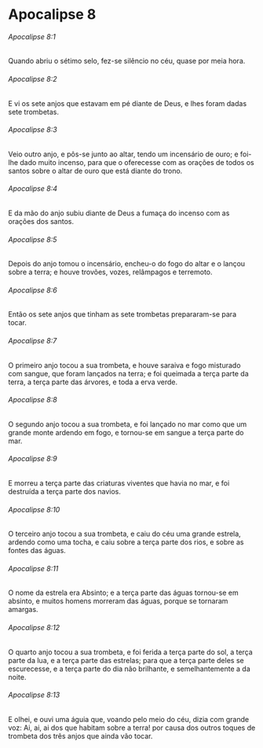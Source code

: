 # Apocalipse 8

###### Apocalipse 8:1

Quando abriu o sétimo selo, fez-se silêncio no céu, quase por meia hora.

###### Apocalipse 8:2

E vi os sete anjos que estavam em pé diante de Deus, e lhes foram dadas sete trombetas.

###### Apocalipse 8:3

Veio outro anjo, e pôs-se junto ao altar, tendo um incensário de ouro; e foi-lhe dado muito incenso, para que o oferecesse com as orações de todos os santos sobre o altar de ouro que está diante do trono.

###### Apocalipse 8:4

E da mão do anjo subiu diante de Deus a fumaça do incenso com as orações dos santos.

###### Apocalipse 8:5

Depois do anjo tomou o incensário, encheu-o do fogo do altar e o lançou sobre a terra; e houve trovões, vozes, relâmpagos e terremoto.

###### Apocalipse 8:6

Então os sete anjos que tinham as sete trombetas prepararam-se para tocar.

###### Apocalipse 8:7

O primeiro anjo tocou a sua trombeta, e houve saraiva e fogo misturado com sangue, que foram lançados na terra; e foi queimada a terça parte da terra, a terça parte das árvores, e toda a erva verde.

###### Apocalipse 8:8

O segundo anjo tocou a sua trombeta, e foi lançado no mar como que um grande monte ardendo em fogo, e tornou-se em sangue a terça parte do mar.

###### Apocalipse 8:9

E morreu a terça parte das criaturas viventes que havia no mar, e foi destruída a terça parte dos navios.

###### Apocalipse 8:10

O terceiro anjo tocou a sua trombeta, e caiu do céu uma grande estrela, ardendo como uma tocha, e caiu sobre a terça parte dos rios, e sobre as fontes das águas.

###### Apocalipse 8:11

O nome da estrela era Absinto; e a terça parte das águas tornou-se em absinto, e muitos homens morreram das águas, porque se tornaram amargas.

###### Apocalipse 8:12

O quarto anjo tocou a sua trombeta, e foi ferida a terça parte do sol, a terça parte da lua, e a terça parte das estrelas; para que a terça parte deles se escurecesse, e a terça parte do dia não brilhante, e semelhantemente a da noite.

###### Apocalipse 8:13

E olhei, e ouvi uma águia que, voando pelo meio do céu, dizia com grande voz: Ai, ai, ai dos que habitam sobre a terra! por causa dos outros toques de trombeta dos três anjos que ainda vão tocar.

